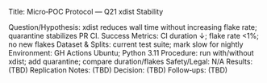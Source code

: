 Title: Micro‑POC Protocol — Q21 xdist Stability

Question/Hypothesis: xdist reduces wall time without increasing flake rate; quarantine stabilizes PR CI.
Success Metrics: CI duration ↓; flake rate <1%; no new flakes
Dataset & Splits: current test suite; mark slow for nightly
Environment: GH Actions Ubuntu; Python 3.11
Procedure: run with/without xdist; add quarantine; compare duration/flakes
Safety/Legal: N/A
Results: (TBD)
Replication Notes: (TBD)
Decision: (TBD)
Follow‑ups: (TBD)

